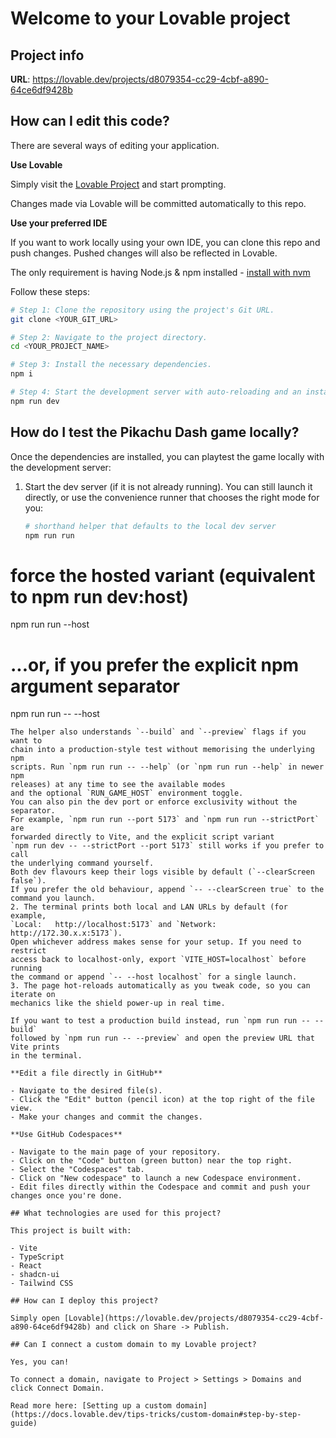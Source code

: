 # Welcome to your Lovable project

## Project info

**URL**: https://lovable.dev/projects/d8079354-cc29-4cbf-a890-64ce6df9428b

## How can I edit this code?

There are several ways of editing your application.

**Use Lovable**

Simply visit the [Lovable Project](https://lovable.dev/projects/d8079354-cc29-4cbf-a890-64ce6df9428b) and start prompting.

Changes made via Lovable will be committed automatically to this repo.

**Use your preferred IDE**

If you want to work locally using your own IDE, you can clone this repo and push changes. Pushed changes will also be reflected in Lovable.

The only requirement is having Node.js & npm installed - [install with nvm](https://github.com/nvm-sh/nvm#installing-and-updating)

Follow these steps:

```sh
# Step 1: Clone the repository using the project's Git URL.
git clone <YOUR_GIT_URL>

# Step 2: Navigate to the project directory.
cd <YOUR_PROJECT_NAME>

# Step 3: Install the necessary dependencies.
npm i

# Step 4: Start the development server with auto-reloading and an instant preview.
npm run dev
```

## How do I test the Pikachu Dash game locally?

Once the dependencies are installed, you can playtest the game locally with the
development server:

1. Start the dev server (if it is not already running). You can still launch it
   directly, or use the convenience runner that chooses the right mode for you:
   ```bash
   # shorthand helper that defaults to the local dev server
   npm run run

  # force the hosted variant (equivalent to npm run dev:host)
  npm run run --host
  # ...or, if you prefer the explicit npm argument separator
  npm run run -- --host
   ```
   The helper also understands `--build` and `--preview` flags if you want to
   chain into a production-style test without memorising the underlying npm
   scripts. Run `npm run run -- --help` (or `npm run run --help` in newer npm
   releases) at any time to see the available modes
   and the optional `RUN_GAME_HOST` environment toggle.
   You can also pin the dev port or enforce exclusivity without the separator.
   For example, `npm run run --port 5173` and `npm run run --strictPort` are
   forwarded directly to Vite, and the explicit script variant
   `npm run dev -- --strictPort --port 5173` still works if you prefer to call
   the underlying command yourself.
   Both dev flavours keep their logs visible by default (`--clearScreen false`).
   If you prefer the old behaviour, append `-- --clearScreen true` to the
   command you launch.
2. The terminal prints both local and LAN URLs by default (for example,
   `Local:   http://localhost:5173` and `Network: http://172.30.x.x:5173`).
   Open whichever address makes sense for your setup. If you need to restrict
   access back to localhost-only, export `VITE_HOST=localhost` before running
   the command or append `-- --host localhost` for a single launch.
3. The page hot-reloads automatically as you tweak code, so you can iterate on
   mechanics like the shield power-up in real time.

If you want to test a production build instead, run `npm run run -- --build`
followed by `npm run run -- --preview` and open the preview URL that Vite prints
in the terminal.

**Edit a file directly in GitHub**

- Navigate to the desired file(s).
- Click the "Edit" button (pencil icon) at the top right of the file view.
- Make your changes and commit the changes.

**Use GitHub Codespaces**

- Navigate to the main page of your repository.
- Click on the "Code" button (green button) near the top right.
- Select the "Codespaces" tab.
- Click on "New codespace" to launch a new Codespace environment.
- Edit files directly within the Codespace and commit and push your changes once you're done.

## What technologies are used for this project?

This project is built with:

- Vite
- TypeScript
- React
- shadcn-ui
- Tailwind CSS

## How can I deploy this project?

Simply open [Lovable](https://lovable.dev/projects/d8079354-cc29-4cbf-a890-64ce6df9428b) and click on Share -> Publish.

## Can I connect a custom domain to my Lovable project?

Yes, you can!

To connect a domain, navigate to Project > Settings > Domains and click Connect Domain.

Read more here: [Setting up a custom domain](https://docs.lovable.dev/tips-tricks/custom-domain#step-by-step-guide)
